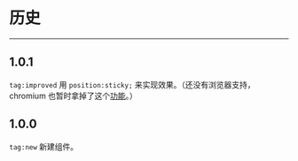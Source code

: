 # 历史

---

## 1.0.1

`tag:improved` 用 `position:sticky;` 来实现效果。（还没有浏览器支持，chromium 也暂时拿掉了这个[功能](http://code.google.com/p/chromium/issues/detail?id=145027)。）


## 1.0.0

`tag:new` 新建组件。
